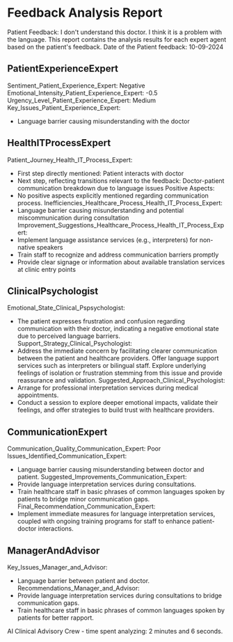 # Feedback Analysis Report
Patient Feedback: I don't understand this doctor. I think it is a problem with the language.
This report contains the analysis results for each expert agent based on the patient's feedback.
Date of the Patient feedback: 10-09-2024
## PatientExperienceExpert
Sentiment_Patient_Experience_Expert: Negative
Emotional_Intensity_Patient_Experience_Expert: -0.5
Urgency_Level_Patient_Experience_Expert: Medium
Key_Issues_Patient_Experience_Expert:
- Language barrier causing misunderstanding with the doctor
## HealthITProcessExpert
Patient_Journey_Health_IT_Process_Expert:
- First step directly mentioned: Patient interacts with doctor
- Next step, reflecting transitions relevant to the feedback: Doctor-patient communication breakdown due to language issues
Positive Aspects:
- No positive aspects explicitly mentioned regarding communication process.
Inefficiencies_Healthcare_Process_Health_IT_Process_Expert:
- Language barrier causing misunderstanding and potential miscommunication during consultation
Improvement_Suggestions_Healthcare_Process_Health_IT_Process_Expert:
- Implement language assistance services (e.g., interpreters) for non-native speakers
- Train staff to recognize and address communication barriers promptly
- Provide clear signage or information about available translation services at clinic entry points
## ClinicalPsychologist
Emotional_State_Clinical_Pspsychologist: 
- The patient expresses frustration and confusion regarding communication with their doctor, indicating a negative emotional state due to perceived language barriers.
Support_Strategy_Clinical_Psychologist: 
- Address the immediate concern by facilitating clearer communication between the patient and healthcare providers. Offer language support services such as interpreters or bilingual staff. Explore underlying feelings of isolation or frustration stemming from this issue and provide reassurance and validation.
Suggested_Approach_Clinical_Psychologist:
- Arrange for professional interpretation services during medical appointments.
- Conduct a session to explore deeper emotional impacts, validate their feelings, and offer strategies to build trust with healthcare providers.
## CommunicationExpert
Communication_Quality_Communication_Expert: Poor
Issues_Identified_Communication_Expert:
- Language barrier causing misunderstanding between doctor and patient.
Suggested_Improvements_Communication_Expert:
- Provide language interpretation services during consultations.
- Train healthcare staff in basic phrases of common languages spoken by patients to bridge minor communication gaps.
Final_Recommendation_Communication_Expert: 
- Implement immediate measures for language interpretation services, coupled with ongoing training programs for staff to enhance patient-doctor interactions.
## ManagerAndAdvisor
Key_Issues_Manager_and_Advisor:
- Language barrier between patient and doctor.
Recommendations_Manager_and_Advisor:
- Provide language interpretation services during consultations to bridge communication gaps.
- Train healthcare staff in basic phrases of common languages spoken by patients for better rapport.


AI Clinical Advisory Crew - time spent analyzing: 2 minutes and 6 seconds.
